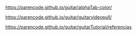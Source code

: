 https://parencode.github.io/guitar/alphaTab-color/


https://parencode.github.io/guitar/guitarvideopull/


https://parencode.github.io/guitar/guitarTutorial/referencias
